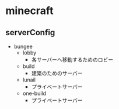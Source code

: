 # minecraft

## serverConfig

* bungee
    * lobby
        * 各サーバーへ移動するためのロビー
    * build
        * 建築のためのサーバー
    * lunail
        * プライベートサーバー
    * one-build
        * プライベートサーバー